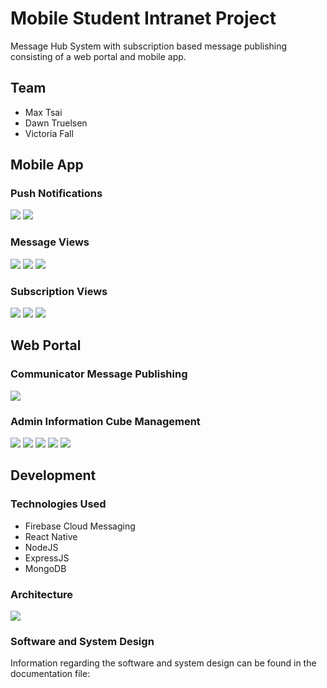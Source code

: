 # Mobile Student Intranet Project

Message Hub System with subscription based message publishing consisting of a web portal and mobile app.

## Team
* Max Tsai
* Dawn Truelsen
* Victoria Fall

## Mobile App

### Push Notifications

![](images/push_notif.PNG)
![](images/push_notif_banner.PNG)

### Message Views

![](images/messages.png)
![](images/detail_messages.png)
![](images/channel_messages.png)

### Subscription Views

![](images/subs.png)
![](images/subs_expanded.png)
![](images/my_subs.png)

## Web Portal

### Communicator Message Publishing

![](images/send_msg.png)

### Admin Information Cube Management

![](images/menu.png)
![](images/add_area.png)
![](images/add_subject.png)
![](images/manage_areas.png)
![](images/manage_subjects.png)

## Development

### Technologies Used

* Firebase Cloud Messaging
* React Native
* NodeJS
* ExpressJS
* MongoDB

### Architecture

![](images/Architecture.png)

### Software and System Design

Information regarding the software and system design can be found in the documentation file:
